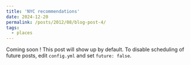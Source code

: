 ```yaml
---
title: 'NYC recommendations'
date: 2024-12-20
permalink: /posts/2012/08/blog-post-4/
tags:
  - places
---
```


Coming soon !
This post will show up by default. To disable scheduling of future posts, edit `config.yml` and set `future: false`. 
